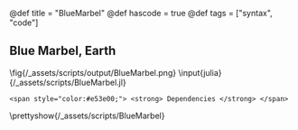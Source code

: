 @def title = "BlueMarbel"
@def hascode = true
@def tags = ["syntax", "code"]

## Blue Marbel, Earth

\fig{/_assets/scripts/output/BlueMarbel.png}
\input{julia}{/_assets/scripts/BlueMarbel.jl}
~~~
<span style="color:#e53e00;"> <strong> Dependencies </strong> </span>
~~~
\prettyshow{/_assets/scripts/BlueMarbel}
